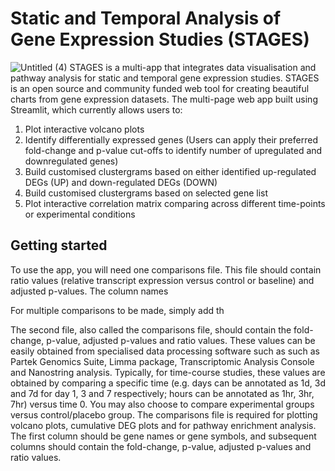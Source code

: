 # Static and Temporal Analysis of Gene Expression Studies (STAGES)
![Untitled (4)](https://user-images.githubusercontent.com/91276553/141084154-7d84695a-b220-43c5-bd41-08a38fd0ec70.png)
STAGES is a multi-app that integrates data visualisation and pathway analysis for static and temporal gene expression studies. STAGES is an open source and community funded web tool for creating beautiful charts from gene expression datasets. The multi-page web app built using Streamlit, which currently allows users to:
1. Plot interactive volcano plots
2. Identify differentially expressed genes (Users can apply their preferred fold-change and p-value cut-offs to identify number of upregulated and downregulated genes)
3. Build customised clustergrams based on either identified up-regulated DEGs (UP) and down-regulated DEGs (DOWN)
4. Build customised clustergrams based on selected gene list
5. Plot interactive correlation matrix comparing across different time-points or experimental conditions

## Getting started
To use the app, you will need one comparisons file. This file should contain ratio values (relative transcript expression versus control or baseline) and adjusted p-values. The column names

For multiple comparisons to be made, simply add th 



The second file, also called the comparisons file, should contain the fold-change, p-value, adjusted p-values and ratio values. These values can be easily obtained from specialised data processing software such as such as Partek Genomics Suite, Limma package, Transcriptomic Analysis Console and Nanostring analysis. Typically, for time-course studies, these values are obtained by comparing a specific time (e.g. days can be annotated as 1d, 3d and 7d for day 1, 3 and 7 respectively; hours can be annotated as 1hr, 3hr, 7hr) versus time 0. You may also choose to compare experimental groups versus control/placebo group. The comparisons file is required for plotting volcano plots, cumulative DEG plots and for pathway enrichment analysis. The first column should be gene names or gene symbols, and subsequent columns should contain the fold-change, p-value, adjusted p-values and ratio values.
